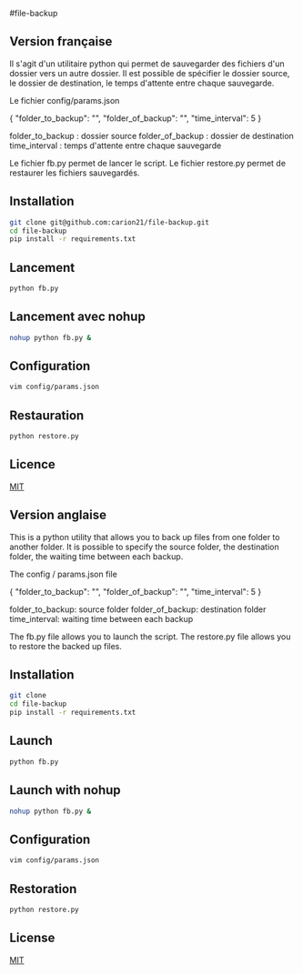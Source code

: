 #file-backup

## Version française

Il s'agit d'un utilitaire python qui permet de sauvegarder des fichiers d'un dossier vers un autre dossier. 
Il est possible de spécifier le dossier source, le dossier de destination, le temps d'attente entre chaque sauvegarde.

Le fichier config/params.json

{
    "folder_to_backup": "",
    "folder_of_backup": "",
    "time_interval": 5
}

folder_to_backup : dossier source
folder_of_backup : dossier de destination
time_interval : temps d'attente entre chaque sauvegarde

Le fichier fb.py permet de lancer le script.
Le fichier restore.py permet de restaurer les fichiers sauvegardés.

## Installation

```bash
git clone git@github.com:carion21/file-backup.git
cd file-backup
pip install -r requirements.txt
```

## Lancement

```bash
python fb.py
```

## Lancement avec nohup
    
```bash
nohup python fb.py &
```

## Configuration

```bash
vim config/params.json
```

## Restauration

```bash
python restore.py
```

## Licence
[MIT](https://choosealicense.com/licenses/mit/)

## Version anglaise

This is a python utility that allows you to back up files from one folder to another folder.
It is possible to specify the source folder, the destination folder, the waiting time between each backup.

The config / params.json file

{
    "folder_to_backup": "",
    "folder_of_backup": "",
    "time_interval": 5
}

folder_to_backup: source folder
folder_of_backup: destination folder
time_interval: waiting time between each backup

The fb.py file allows you to launch the script.
The restore.py file allows you to restore the backed up files.

## Installation

```bash
git clone 
cd file-backup
pip install -r requirements.txt
```

## Launch

```bash
python fb.py
```

## Launch with nohup

```bash
nohup python fb.py &
```

## Configuration

```bash
vim config/params.json
```

## Restoration

```bash
python restore.py
```

## License
[MIT](https://choosealicense.com/licenses/mit/)

